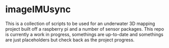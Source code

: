 # imageIMUsync
This is a collection of scripts to be used for an underwater 3D mapping project built off a raspberry pi and a number of sensor packages. This repo is currently a work in progress, somethings are up-to-date and somethings are just placeholders but check back as the project progress.
